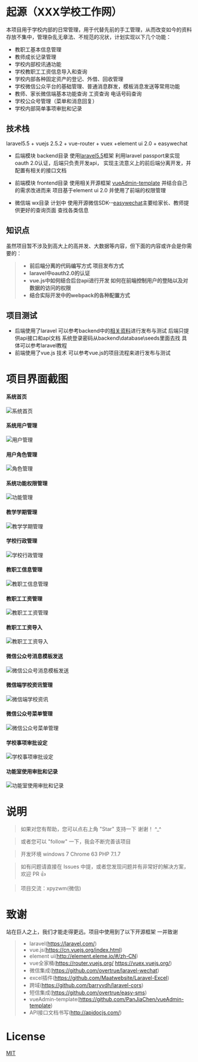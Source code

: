 # 起源（XXX学校工作网）

本项目用于学校内部的日常管理，用于代替先前的手工管理，从而改变如今的资料存放不集中，管理杂乱无章法、不规范的况状，计划实现以下几个功能：
- 教职工基本信息管理
- 教师成长记录管理
- 学校内部校讯通功能
- 学校教职工工资信息导入和查询
- 学校内部各种固定资产的登记、外借、回收管理
- 学校微信公众平台的基础管理、普通消息群发，模板消息发送等常用功能
- 教师、家长微信端基本功能查询  工资查询 电话号码查询
- 学校公众号管理（菜单和消息回复）
- 学校内部简单事项审批和记录

## 技术栈

laravel5.5 + vuejs 2.5.2 + vue-router + vuex +element ui 2.0 + easywechat

- 后端模块 backend目录  使用[laravel5.5](http://laravelacademy.org/)框架 利用laravel passport来实现oauth 2.0认证，后端只负责开发api，
  实现主流意义上的前后端分离开发，并配置有相关的接口文档
  
- 前端模块 frontend目录  使用相关开源框架 [vueAdmin-template](https://github.com/PanJiaChen/vueAdmin-template) 
  并结合自己的需求改进而来  项目基于element ui 2.0 并使用了前端的权限管理
  
- 微信端 wx目录  计划中  使用开源微信SDK--[easywechat](https://www.easywechat.com/)主要给家长、教师提供更好的查询页面  查找各类信息

## 知识点
虽然项目暂不涉及到高大上的高并发、大数据等内容，但下面的内容或许会是你需要的：
>- **前后端分离的代码编写方式  项目发布方式**
>- **laravel中oauth2.0的认证**
>- **vue.js中如何结合后台api进行开发 如何在前端控制用户的登陆以及对数据的访问的权限**
>- **结合实际开发中的webpack的各种配置方式**
  
## 项目测试
- 后端使用了laravel 可以参考backend中的[相关资料](https://github.com/wmhello/workManger/blob/master/backend/%E9%A1%B9%E7%9B%AE%E5%90%8E%E5%8F%B0%E5%AE%89%E8%A3%85.md)进行发布与测试  后端只提供api接口和api文档
  系统登录密码从backend\database\seeds里面去找 具体可以参考laravel教程
- 前端使用了vue.js 技术  可以参考vue.js的项目流程来进行发布与测试

# 项目界面截图
#### 系统首页
![系统首页](https://i.loli.net/2021/11/24/J1wQsvdxhyRB4pA.png)

#### 系统用户管理
![用户管理](https://i.loli.net/2021/11/24/EhIDbx8KQim3ZYg.png)

#### 用户角色管理
![角色管理](https://i.loli.net/2021/11/24/wCWfAPMoxuZiBLY.png)

#### 系统功能权限管理
![功能管理](https://i.loli.net/2021/11/24/cCGHxOBNYIA6ikT.png)

#### 教学学期管理
![教学学期管理](https://i.loli.net/2021/11/24/XzlbWpkSNC5FTcw.png)

#### 学校行政管理
![学校行政管理](https://i.loli.net/2021/11/24/h3pqVnec618uOAR.png)

#### 教职工信息管理
![教职工信息管理](https://i.loli.net/2021/11/24/wjSKZN6I93LUisH.png)

#### 教职工工资管理
![教职工工资管理](https://i.loli.net/2021/11/24/ETlqkWY9NnBuOmK.png)

#### 教职工工资导入
![教职工工资导入](https://i.loli.net/2021/11/24/vlIwFJNtZXT9f6o.png)

#### 微信公众号消息模板发送
![微信公众号消息模板发送](https://i.loli.net/2021/11/24/LR5B3XNUFIq1Gs8.png)

#### 微信端学校资讯管理
![微信端学校资讯](https://i.loli.net/2021/11/24/yCWPZjfNIcX7nBO.png)

#### 微信公众号菜单管理
![微信公众号菜单管理](https://i.loli.net/2021/11/24/qwsyxvtfSBAWVzo.png)

#### 学校事项审批设定
![学校事项审批设定](https://i.loli.net/2021/11/24/aKzB1V7jedmpu4o.png)

#### 功能室使用审批和记录
![功能室使用审批和记录](https://i.loli.net/2021/11/24/MZO6kbGjmEPsBNY.png)


# 说明

>  如果对您有帮助，您可以点右上角 "Star" 支持一下 谢谢！ ^_^

>  或者您可以 "follow" 一下，我会不断完善该项目

>  开发环境 windows 7  Chrome 63  PHP 7.1.7

>  如有问题请直接在 Issues 中提，或者您发现问题并有非常好的解决方案，欢迎 PR 👍

>  项目交流：xpyzwm(微信)

# 致谢
  站在巨人之上，我们才能走得更远。项目中使用到了以下开源框架 一并致谢
>- laravel(https://laravel.com/) 
>- vue.js(https://cn.vuejs.org/index.html)
>- element ui(http://element.eleme.io/#/zh-CN) 
>- vue全家桶(https://router.vuejs.org/ https://vuex.vuejs.org/)
>- 微信集成(https://github.com/overtrue/laravel-wechat)
>- excel插件(https://github.com/Maatwebsite/Laravel-Excel)
>- 跨域(https://github.com/barryvdh/laravel-cors)
>- 短信集成(https://github.com/overtrue/easy-sms)
>- vueAdmin-template(https://github.com/PanJiaChen/vueAdmin-template)
>- API接口文档书写(http://apidocjs.com/)

# License

[MIT](https://github.com/wmhello/workManger/LICENSE)

